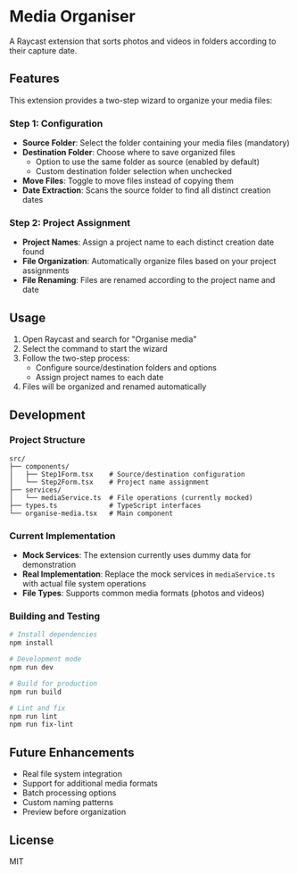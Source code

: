 # Media Organiser

A Raycast extension that sorts photos and videos in folders according to their capture date.

## Features

This extension provides a two-step wizard to organize your media files:

### Step 1: Configuration

- **Source Folder**: Select the folder containing your media files (mandatory)
- **Destination Folder**: Choose where to save organized files
  - Option to use the same folder as source (enabled by default)
  - Custom destination folder selection when unchecked
- **Move Files**: Toggle to move files instead of copying them
- **Date Extraction**: Scans the source folder to find all distinct creation dates

### Step 2: Project Assignment

- **Project Names**: Assign a project name to each distinct creation date found
- **File Organization**: Automatically organize files based on your project assignments
- **File Renaming**: Files are renamed according to the project name and date

## Usage

1. Open Raycast and search for "Organise media"
2. Select the command to start the wizard
3. Follow the two-step process:
   - Configure source/destination folders and options
   - Assign project names to each date
4. Files will be organized and renamed automatically

## Development

### Project Structure

```
src/
├── components/
│   ├── Step1Form.tsx    # Source/destination configuration
│   └── Step2Form.tsx    # Project name assignment
├── services/
│   └── mediaService.ts  # File operations (currently mocked)
├── types.ts             # TypeScript interfaces
└── organise-media.tsx   # Main component
```

### Current Implementation

- **Mock Services**: The extension currently uses dummy data for demonstration
- **Real Implementation**: Replace the mock services in `mediaService.ts` with actual file system operations
- **File Types**: Supports common media formats (photos and videos)

### Building and Testing

```bash
# Install dependencies
npm install

# Development mode
npm run dev

# Build for production
npm run build

# Lint and fix
npm run lint
npm run fix-lint
```

## Future Enhancements

- Real file system integration
- Support for additional media formats
- Batch processing options
- Custom naming patterns
- Preview before organization

## License

MIT
